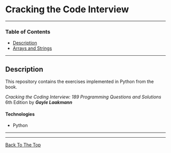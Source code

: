 # Cracking the Code Interview 

---

### Table of Contents

- [Description](#description)
- [Arrays and Strings](./scr/01_array_strings)

---

## Description

This repository contains the exercises implemented in Python from the book.

*Cracking the Coding Interview: 189 Programming Questions and Solutions* 6th Edition by **_Gayle Laakmann_**

#### Technologies

- Python

---

---
[Back To The Top](#read-me-template)
